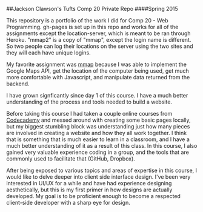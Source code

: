 ##Jackson Clawson's Tufts Comp 20 Private Repo
####Spring 2015

This repository is a portfolio of the work I did for Comp 20 - Web Programming. gh-pages is set up in this repo and works for all of the assignments except the location-server, which is meant to be ran through Heroku. "mmap2" is a copy of "mmap", except the login name is different. So two people can log their locations on the server using the two sites and they will each have unique logins.


My favorite assignment was <a href="http://tuftsdev.github.io/comp20-jclawson/mmap/">mmap</a> because I was able to implement the Google Maps API, get the location of the computer being used, get much more comfortable with Javascript, and manipulate data returned from the backend.


I have grown signficantly since day 1 of this course. I have a much better understanding of the process and tools needed to build a website.


Before taking this course I had taken a couple online courses from <a href="http://www.codecademy.com/">Codecademy</a> and messed around with creating some basic pages locally, but my biggest stumbling block was understanding just how many pieces are involved in creating a website and how they all work together. I think that is something that is much easier to learn in a classroom, and I have a much better understanding of it as a result of this class. In this course, I also gained very valuable experience coding in a group, and the tools that are commonly used to facilitate that (GitHub, Dropbox).


After being exposed to various topics and areas of expertise in this course, I would like to delve deeper into client side interface design. I've been very interested in UI/UX for a while and have had experience designing aesthetically, but this is my first primer in how designs are actually developed. My goal is to be proficient enough to become a respected client-side developer with a sharp eye for design.